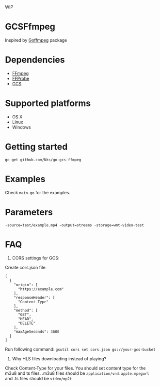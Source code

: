 WIP

# GCSFfmpeg

Inspired by [Goffmpeg]((https://github.com/xfrr/goffmpeg)) package

# Dependencies
- [FFmpeg](https://www.ffmpeg.org/)
- [FFProbe](https://www.ffmpeg.org/ffprobe.html)
- [GCS](https://cloud.google.com/storage/)

# Supported platforms

 - OS X
 - Linux
 - Windows

# Getting started

```shell
go get github.com/Nks/go-gcs-ffmpeg
```

# Examples

Check `main.go` for the examples.

# Parameters

`-source=test/example.mp4 -output=streams -storage=wmt-video-test`

# FAQ

1. CORS settings for GCS:

Create cors.json file:
```
[
  {
    "origin": [
      "https://example.com"
    ],
    "responseHeader": [
      "Content-Type"
    ],
    "method": [
      "GET",
      "HEAD",
      "DELETE"
    ],
    "maxAgeSeconds": 3600
  }
]
```

Run following command:
`gsutil cors set cors.json gs://your-gcs-bucket`

1. Why HLS files downloading instead of playing?

Check Content-Type for your files. You should set content type for the m3u8 and ts files. .m3u8 files should be `application/vnd.apple.mpegurl` and .ts files should be `video/mp2t`

